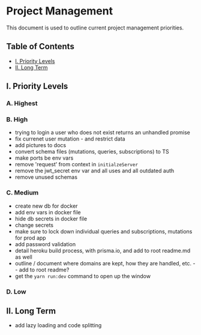 # Project Management

This document is used to outline current project management priorities.

## Table of Contents

* [I. Priority Levels](#i-priority-levels)   
* [II. Long Term](#ii-long-term)   

## I. Priority Levels

### A. Highest

### B. High

* trying to login a user who does not exist returns an unhandled promise
* fix currenet user mutation - and restrict data
* add pictures to docs
* convert schema files (mutations, queries, subscriptions) to TS
* make ports be env vars
* remove 'request' from context in `initialzeServer`
* remove the jwt_secret env var and all uses and all outdated auth
* remove unused schemas

### C. Medium

* create new db for docker
* add env vars in docker file
* hide db secrets in docker file
* change secrets
* make sure to lock down individual queries and subscriptions, mutations for prod app
* add password validation
* detail heroku build process, with prisma.io, and add to root readme.md as well
* outline / document where domains are kept, how they are handled, etc. -- add to root readme?
* get the `yarn run:dev` command to open up the window

### D. Low

## II. Long Term  

* add lazy loading and code splitting
